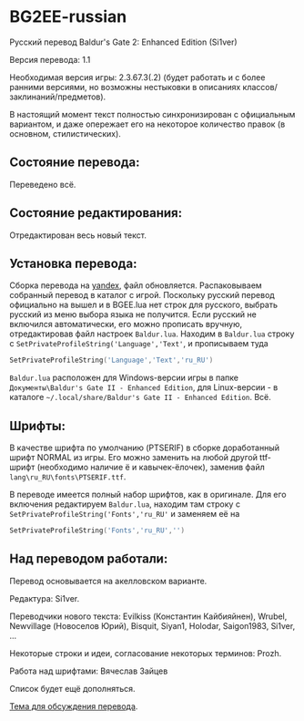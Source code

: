 BG2EE-russian
=============

Русский перевод Baldur's Gate 2: Enhanced Edition (Si1ver)

Версия перевода: 1.1

Необходимая версия игры: 2.3.67.3(.2) (будет работать и с более ранними версиями, но возможны нестыковки в описаниях классов/заклинаний/предметов).

В настоящий момент текст полностью синхронизирован с официальным вариантом, и даже опережает его на некоторое количество правок (в основном, стилистических).

Состояние перевода:
-------------------
Переведено всё.

Состояние редактирования:
-------------------------
Отредактирован весь новый текст.

Установка перевода:
-------------------
Сборка перевода на [yandex](https://yadi.sk/d/kfKpvTiZpdcgJ), файл обновляется.
Распаковываем собранный перевод в каталог с игрой.
Поскольку русский перевод официально на вышел и в BGEE.lua нет строк для русского, выбрать русский из меню выбора языка не получится. Если русский не включился автоматически, его можно прописать вручную, отредактировав файл настроек `Baldur.lua`.
Находим в `Baldur.lua` строку с `SetPrivateProfileString('Language','Text'`, и прописываем туда

```lua
SetPrivateProfileString('Language','Text','ru_RU')
```

`Baldur.lua` расположен для Windows-версии игры в папке `Документы\Baldur's Gate II - Enhanced Edition`, для Linux-версии - в каталоге `~/.local/share/Baldur's Gate II - Enhanced Edition`.
Всё.

Шрифты:
-------
В качестве шрифта по умолчанию (PTSERIF) в сборке доработанный шрифт NORMAL из игры. Его можно заменить на любой другой ttf-шрифт (необходимо наличие ё и кавычек-ёлочек), заменив файл `lang\ru_RU\fonts\PTSERIF.ttf`.

В переводе имеется полный набор шрифтов, как в оригинале. Для его включения редактируем `Baldur.lua`, находим там строку с `SetPrivateProfileString('Fonts','ru_RU'` и заменяем её на

```lua
SetPrivateProfileString('Fonts','ru_RU','')
```

Над переводом работали:
-----------------------
Перевод основывается на акелловском варианте.

Редактура: Si1ver.

Переводчики нового текста:
Evilkiss (Константин Кайбияйнен),
Wrubel,
Newvillage (Новоселов Юрий),
Bisquit,
Siyan1,
Holodar,
Saigon1983,
Si1ver,
...

Некоторые строки и идеи, согласование некоторых терминов: Prozh.

Работа над шрифтами: Вячеслав Зайцев

Список будет ещё дополняться.

[Тема для обсуждения перевода](http://www.arcanecoast.ru/forum/viewtopic.php?f=8&t=965).
